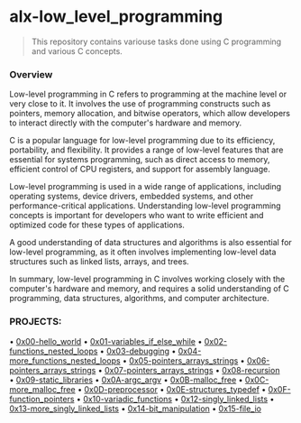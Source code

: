 # alx-low_level_programming

> This repository contains variouse tasks done using C programming and various C concepts.

### Overview

Low-level programming in C refers to programming at the machine level or very close to it. It involves the use of programming constructs such as pointers, memory allocation, and bitwise operators, which allow developers to interact directly with the computer's hardware and memory.

C is a popular language for low-level programming due to its efficiency, portability, and flexibility. It provides a range of low-level features that are essential for systems programming, such as direct access to memory, efficient control of CPU registers, and support for assembly language.

Low-level programming is used in a wide range of applications, including operating systems, device drivers, embedded systems, and other performance-critical applications. Understanding low-level programming concepts is important for developers who want to write efficient and optimized code for these types of applications.

A good understanding of data structures and algorithms is also essential for low-level programming, as it often involves implementing low-level data structures such as linked lists, arrays, and trees.

In summary, low-level programming in C involves working closely with the computer's hardware and memory, and requires a solid understanding of C programming, data structures, algorithms, and computer architecture.

### PROJECTS:

• [0x00-hello_world](0x00-hello_world)
• [0x01-variables_if_else_while](0x01-variables_if_else_while)
• [0x02-functions_nested_loops](0x02-functions_nested_loops)
• [0x03-debugging](0x03-debugging)
• [0x04-more_functions_nested_loops](0x04-more_functions_nested_loops)
• [0x05-pointers_arrays_strings](0x05-pointers_arrays_strings)
• [0x06-pointers_arrays_strings](0x06-pointers_arrays_strings)
• [0x07-pointers_arrays_strings](0x07-pointers_arrays_strings)
• [0x08-recursion](0x08-recursion)   
• [0x09-static_libraries](0x09-static_libraries)
• [0x0A-argc_argv](0x0A-argc_argv)
• [0x0B-malloc_free](0x0B-malloc_free)
• [0x0C-more_malloc_free](0x0C-more_malloc_free)
• [0x0D-preprocessor](0x0D-preprocessor)
• [0x0E-structures_typedef](0x0E-structures_typedef)
• [0x0F-function_pointers](0x0F-function_pointers)
• [0x10-variadic_functions](0x10-variadic_functions)
• [0x12-singly_linked_lists](0x12-singly_linked_lists)
• [0x13-more_singly_linked_lists](0x13-more_singly_linked_lists)
• [0x14-bit_manipulation](0x14-bit_manipulation)
• [0x15-file_io](0x15-file_io)

